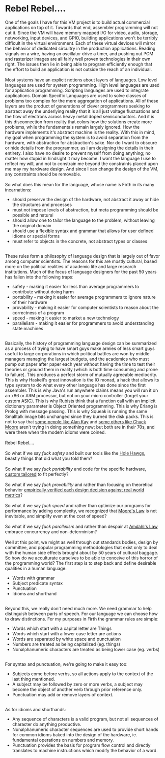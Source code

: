Rebel Rebel....
===============

One of the goals I have for this VM project is to build actual commercial applications on top of it.  Towards that end, assembler programming will not cut it.   Since the VM will have memory mapped I/O for video, audio, storage, networking, input devices, and GPIO, building applications won&#39;t be terribly difficult in the virtual environment.  Each of these virtual devices will mirror the behavior of dedicated circuitry in the production applications.  Reading signals on a wire, having an oscillator drive a timer, and pushing out PCM and rasterizer images are all fairly well proven technologies in their own right.   The issues then lie in being able to program efficiently enough that the effort to build an application is not outside the reach of an individual. <br><br>Most systems have an explicit notions about layers of languages.  Low level languages are used for system programming.  High level languages are used for application programming. Scripting languages are used to integrate applications. Domain Specific Languages are used to solve classes of problems too complex for the mere aggregation of applications.   All of these layers are the product of generations of clever programmers seeking to abstract away the underlying reality that it is all just voltage fluctuations and the flow of electrons across heavy metal doped semiconductors. And it is this disconnection from reality that colors how the solutions create more problems, while the fundamentals remain largely ignored.  How the hardware implements it&#39;s abstract machine is the reality.  With this in mind, my goal when programming the system is to avoid separation from the hardware, with abstraction for abstraction&#39;s sake. Nor do I want to obscure or hide details from the programmer, as I am designing the details in their entirety. I also have no desire to prevent myself from doing anything; no matter how stupid in hindsight it may become.  I want the language I use to reflect my will, and not to constrain me beyond the constraints placed upon me may my hardware design. And since I can change the design of the VM, any constraints should be removable. <br><br>So what does this mean for the language, whose name is Firth in its many incarnations:<ul><li>should preserve the design of the hardware, not abstract it away or hide the structures and processes</li><li>must not impose levels of abstraction, but meta programming should be possible and natural</li><li>should allow one to tailor the language to the problem, without leaving the original domain</li><li>should use a flexible syntax and grammar that allows for user defined idioms or special forms</li><li>must refer to objects in the concrete, not abstract types or classes</li></ul><br>These rules form a philosophy of language design that is largely out of favor among computer scientists. The reasons for this are mostly cultural, based more on the political realities of academic life and large research institutions.  Much of the focus of language designers for the past 50 years has fallen into the following traps:<ul><li>safety - making it easier for less than average programmers to contribute without doing harm</li><li>portability - making it easier for average programmers to ignore nature of their hardware</li><li>provability - making it easier for computer scientists to reason about the correctness of a program</li><li>speed - making it easier to market a new technology</li><li>parallelism - making it easier for programmers to avoid understanding state machines</li></ul><br>Basically, the history of programming language design can be summarized as a process of trying to have smart guys make armies of less smart guys useful to large corporations in which political battles are won by middle managers managing the largest budgets, and the academics who must pump out paper after paper each year without having the time to test their theories or ground them in reality (which is both time consuming and prone to failure).  This produces a perfect storm of mutually agreeable mediocrity.  This is why Haskell&#39;s great innovation is the IO monad, a hack that allows its type system to do what every other language has done since the first assembler.  This is why Java&#39;s run anywhere claims means you will run it on an x86 or ARM processor, but not on your micro controller (forget your custom ASIC).   This is why Rubists think that a function call with an implicit dictionary parameter is Object Oriented programming.  This is why Erlang is Prolog with message passing.  This is why Squeak is running the same Smalltalk image bits unchanged since they burned the disk packs.  This is not to say that <a href="http://www.vpri.org/vp_wiki/index.php/Main_Page">some people like Alan Kay</a> and <a href="http://colorforth.com/haypress.htm">some others like Chuck Moore</a> aren&#39;t trying in doing something new; but both are in their 70s, and were there when the modern idioms were coined.<br><br>Rebel Rebel....<br><br>So what if we say <i>fuck safety</i> and built our tools like the <a href="http://www.milwaukeetool.com/drills/hole-hawgs">Hole Hawgs</a>, beastly things that did what you told them?<br><br>So what if we say <i>fuck portability</i> and code for the specific hardware, <a href="http://www.google.com/search?client=safari&rls=en&q=custom+tailored+clothing&ie=UTF-8&oe=UTF-8">custom tailored</a> to fit perfectly?<br><br>So what if we say <i>fuck provability</i> and rather than focusing on theoretical behavior <a href="http://en.wikipedia.org/wiki/Experimental_software_engineering">empirically verified each design decision against real world metrics</a>?<br><br>So what if we say <i>fuck speed</i> and rather than optimize our programs for performance by adding complexity, we recognized that <a href="http://en.wikipedia.org/wiki/Moore&#39;s_law">Moore&#39;s Law</a> is not inevitable, and simplify even at the cost of speed?<br><br>So what if we say <i>fuck parallelism</i> and rather than despair at <a href="http://en.wikipedia.org/wiki/Amdahl%27s_law">Amdahl&#39;s Law</a>, embrace concurrency and non-determinism?<br><br>Well at this point, we might as well through out standards bodies, design by committee, and popular programming methodologies that exist only to deal with the human side effects brought about by 50 years of cultural baggage.  So how do we acculturate ourselves to be able to conceive of this horror of the  programming world?  The first step is to step back and define desirable qualities in a human language:<ul><li>Words with grammar</li><li>Subject predicate syntax</li><li>Punctuation </li><li>Idioms and shorthand</li></ul><br>Beyond this, we really don&#39;t need much more.  We need grammar to help distinguish between parts of speech.  For our language we can choose how to draw distinctions.  For my purposes in Firth the grammar rules are simple:<ul><li>Words which start with a capital letter are Things</li><li>Words which start with a lower case letter are actions</li><li>Words are separated by white space and punctuation</li><li>Numbers are treated as being capitalized (eg. things)</li><li>Nonalphanumeric characters are treated as being lower case (eg. verbs)</li></ul><br>For syntax and punctuation, we&#39;re going to make it easy too:<ul><li>Subjects come before verbs, so all actions apply to the context of the last thing mentioned.</li><li>A subject may be followed by zero or more verbs, a subject may become the object of another verb through prior reference only.</li><li>Punctuation may add or remove layers of context.</li></ul><br>As for idioms and shorthands:<ul><li>Any sequence of characters is a valid program, but not all sequences of character do anything productive.</li><li>Nonalphanumeric character sequences are used to provide short hands for common idioms baked into the design of the hardware, ie. fundamental operations on numbers and memory.</li><li>Punctuation provides the basis for program flow control and directly translates to machine instructions which modify the behavior of a word.</li></ul><br><br><br>